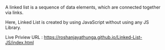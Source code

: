 A linked list is a sequence of data elements, which are connected together via links.

Here, Linked List is created by using JavaScript without using any JS Library.

Live Priview URL : https://roshanjayathunga.github.io/Linked-List-JS/index.html
